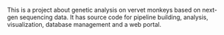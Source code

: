 This is a project about genetic analysis on vervet monkeys based on next-gen sequencing data. It has source code for pipeline building, analysis, visualization, database management and a web portal.